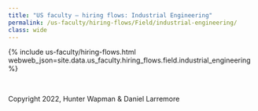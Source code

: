 ```yaml
---
title: "US faculty — hiring flows: Industrial Engineering"
permalink: /us-faculty/hiring-flows/Field/industrial-engineering/
class: wide
---
```


{% include us-faculty/hiring-flows.html webweb_json=site.data.us_faculty.hiring_flows.field.industrial_engineering %}

<br>

Copyright 2022, Hunter Wapman & Daniel Larremore